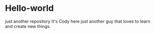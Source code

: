# Hello-world
just another repository
It's Cody here
just another guy that loves to learn and create new things.
